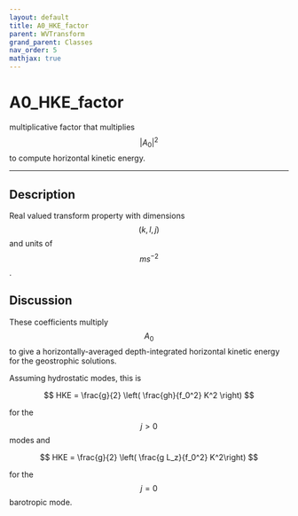 ```yaml
---
layout: default
title: A0_HKE_factor
parent: WVTransform
grand_parent: Classes
nav_order: 5
mathjax: true
---
```


#  A0_HKE_factor

multiplicative factor that multiplies $$|A_0|^2$$ to compute horizontal kinetic energy.


---

## Description
Real valued transform property with dimensions $$(k,l,j)$$ and units of $$m s^{-2}$$.

## Discussion

These coefficients multiply $$A_0$$ to give a horizontally-averaged depth-integrated horizontal kinetic energy for the geostrophic solutions.

Assuming hydrostatic modes, this is

$$
HKE = \frac{g}{2} \left( \frac{gh}{f_0^2} K^2 \right)
$$ 

for the $$j>0$$ modes and

$$
HKE = \frac{g}{2} \left( \frac{g L_z}{f_0^2} K^2\right)
$$ 

for the $$j=0$$ barotropic mode.

